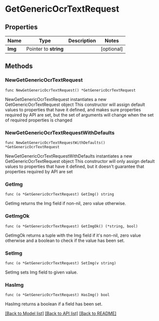 # GetGenericOcrTextRequest

## Properties

Name | Type | Description | Notes
------------ | ------------- | ------------- | -------------
**Img** | Pointer to **string** |  | [optional] 

## Methods

### NewGetGenericOcrTextRequest

`func NewGetGenericOcrTextRequest() *GetGenericOcrTextRequest`

NewGetGenericOcrTextRequest instantiates a new GetGenericOcrTextRequest object
This constructor will assign default values to properties that have it defined,
and makes sure properties required by API are set, but the set of arguments
will change when the set of required properties is changed

### NewGetGenericOcrTextRequestWithDefaults

`func NewGetGenericOcrTextRequestWithDefaults() *GetGenericOcrTextRequest`

NewGetGenericOcrTextRequestWithDefaults instantiates a new GetGenericOcrTextRequest object
This constructor will only assign default values to properties that have it defined,
but it doesn't guarantee that properties required by API are set

### GetImg

`func (o *GetGenericOcrTextRequest) GetImg() string`

GetImg returns the Img field if non-nil, zero value otherwise.

### GetImgOk

`func (o *GetGenericOcrTextRequest) GetImgOk() (*string, bool)`

GetImgOk returns a tuple with the Img field if it's non-nil, zero value otherwise
and a boolean to check if the value has been set.

### SetImg

`func (o *GetGenericOcrTextRequest) SetImg(v string)`

SetImg sets Img field to given value.

### HasImg

`func (o *GetGenericOcrTextRequest) HasImg() bool`

HasImg returns a boolean if a field has been set.


[[Back to Model list]](../README.md#documentation-for-models) [[Back to API list]](../README.md#documentation-for-api-endpoints) [[Back to README]](../README.md)


